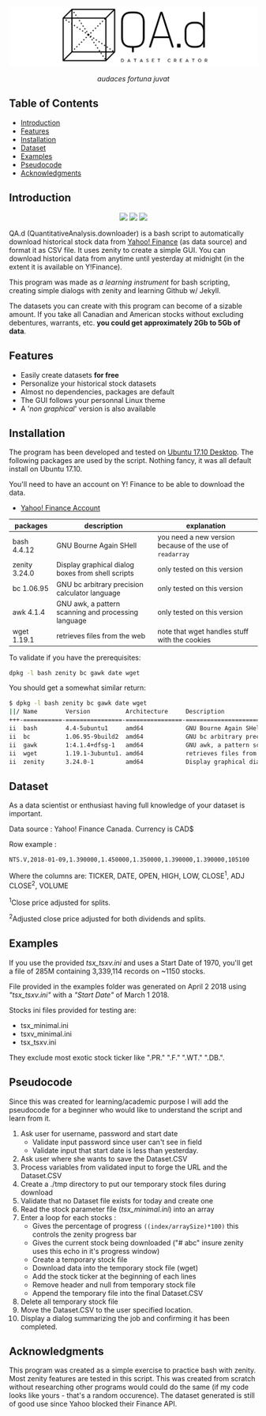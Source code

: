 ![Logo](media/qa-d_logo.png)

<p align="center">
 <i>audaces fortuna juvat</i>
  <br>
</p>

## Table of Contents

- [Introduction](#introduction)
- [Features](#features)
- [Installation](#installation)
- [Dataset](#dataset)
- [Examples](#examples)
- [Pseudocode](#pseudocode)
- [Acknowledgments](#acknowledgments)

## Introduction
<p align="center">

  <img src="https://img.shields.io/badge/bash-4.4.12-blue.svg">
  <img src="https://img.shields.io/badge/zenity-3.24.0-green.svg">
  <img src="https://img.shields.io/badge/powered%20by-jekyll-red.svg">

</p>

QA.d (QuantitativeAnalysis.downloader) is a bash script to automatically download historical stock data from [Yahoo! Finance](https://login.yahoo.com/config/login?.intl=ca&.lang=en-CA&.src=finance&.done=https%3A%2F%2Fca.finance.yahoo.com%2F) (as data source) and format it as CSV file. It uses zenity to create a simple GUI. You can download historical data from anytime until yesterday at midnight (in the extent it is available on Y!Finance).

This program was made as *a learning instrument* for bash scripting, creating simple dialogs with zenity and learning Github w/ Jekyll.

The datasets you can create with this program can become of a sizable amount. If you take all Canadian and American stocks without excluding debentures, warrants, etc. **you could get approximately 2Gb to 5Gb of data**.

## Features

* Easily create datasets **for free**
* Personalize your historical stock datasets
* Almost no dependencies, packages are default
* The GUI follows your personnal Linux theme
* A '*non graphical*' version is also available

## Installation
The program has been developed and tested on [Ubuntu 17.10 Desktop](https://www.ubuntu.com/download/desktop). The following packages are used by the script. Nothing fancy, it was all default install on Ubuntu 17.10.

You'll need to have an account on Y! Finance to be able to download the data.
* [Yahoo! Finance Account](https://login.yahoo.com/config/login?.intl=ca&.lang=en-CA&.src=finance&.done=https%3A%2F%2Fca.finance.yahoo.com%2F)

| packages | description | explanation |
|--|--|--|
| bash 4.4.12 | GNU Bourne Again SHell | you need a new version because of the use of ```readarray``` |
| zenity 3.24.0 | Display graphical dialog boxes from shell scripts | only tested on this version |
| bc 1.06.95 | GNU bc arbitrary precision calculator language | only tested on this version |
| awk 4.1.4 | GNU awk, a pattern scanning and processing language | only tested on this version |
| wget 1.19.1 | retrieves files from the web | note that wget handles stuff with the cookies |

To validate if you have the prerequisites:
```bash
dpkg -l bash zenity bc gawk date wget
```

You should get a somewhat similar return:
```bash
$ dpkg -l bash zenity bc gawk date wget
||/ Name        Version          Architecture     Description
+++-===========-================-================-===================================================
ii  bash        4.4-5ubuntu1     amd64            GNU Bourne Again SHell
ii  bc          1.06.95-9build2  amd64            GNU bc arbitrary precision calculator language
ii  gawk        1:4.1.4+dfsg-1   amd64            GNU awk, a pattern scanning and processing language
ii  wget        1.19.1-3ubuntu1. amd64            retrieves files from the web
ii  zenity      3.24.0-1         amd64            Display graphical dialog boxes from shell scripts
```

## Dataset
As a data scientist or enthusiast having full knowledge of your dataset is important.

Data source : Yahoo! Finance Canada. Currency is CAD$

Row example :
```
NTS.V,2018-01-09,1.390000,1.450000,1.350000,1.390000,1.390000,105100
```
Where the columns are:
TICKER, DATE, OPEN, HIGH, LOW,  CLOSE<sup>1</sup>,  ADJ CLOSE<sup>2</sup>,  VOLUME

<sup>1</sup>Close price adjusted for splits.

<sup>2</sup>Adjusted close price adjusted for both dividends and splits.


## Examples
If you use the provided *tsx_tsxv.ini* and uses a Start Date of 1970, you'll get a file of 285M containing 3,339,114 records on ~1150 stocks.

File provided in the examples folder was generated on April 2 2018 using *"tsx_tsxv.ini"* with a *"Start Date"* of March 1 2018.

Stocks ini files provided for testing are:
- tsx_minimal.ini
- tsxv_minimal.ini
- tsx_tsxv.ini

They exclude most exotic stock ticker like ".PR." ".F." ".WT." ".DB.".

## Pseudocode
Since this was created for learning/academic purpose I will add the pseudocode for a beginner who would like to understand the script and learn from it.

1. Ask user for username, password and start date
    * Validate input password since user can't see in field
    * Validate input that start date is less than yesterday.
2. Ask user where she wants to save the Dataset.CSV
3. Process variables from validated input to forge the URL and the Dataset.CSV
4. Create a ./tmp directory to put our temporary stock files during download
5. Validate that no Dataset file exists for today and create one
6. Read the stock parameter file (*tsx_minimal.ini*) into an array
7. Enter a loop for each stocks :
    * Gives the percentage of progress ```((index/arraySize)*100)``` this controls the zenity progress bar
    * Gives the current stock being downloaded ("# abc" insure zenity uses this echo in it's progress window)
    * Create a temporary stock file
    * Download data into the temporary stock file (wget)
    * Add the stock ticker at the beginning of each lines
    * Remove header and null from temporary stock file
    * Append the temporary file into the final Dataset.CSV
8. Delete all temporary stock file
9. Move the Dataset.CSV to the user specified location.
10. Display a dialog summarizing the job and confirming it has been completed.

## Acknowledgments
This program was created as a simple exercise to practice bash with zenity.
Most zenity features are tested in this script.
This was created from scratch without researching other programs would could do the same (if my code looks like yours - that's a random occurence).
The dataset generated is still of good use since Yahoo blocked their Finance API.
